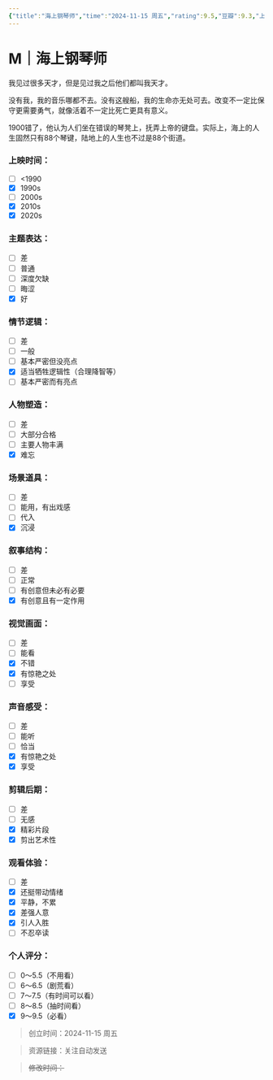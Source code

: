 ```yaml
---
{"title":"海上钢琴师","time":"2024-11-15 周五","rating":9.5,"豆瓣":9.3,"上映时间":["1998","2019","2024"],"类型":["M","剧情","音乐"],"导演":["朱塞佩·托纳多雷 Giuseppe Tornatore"],"主演":["蒂姆·罗斯 Tim Roth","普路特·泰勒·文斯 Pruitt Taylor Vince"],"国家/地区":["意大利"],"片长/分钟":"125分钟(中国大陆)","dg-publish":true,"permalink":"/300 评价/M/新近看过/海上钢琴师/","dgPassFrontmatter":true,"created":"2024-11-15T18:29:50.443+08:00","updated":"2024-11-15T18:49:44.081+08:00"}
---
```


# M｜海上钢琴师
我见过很多天才，但是见过我之后他们都叫我天才。

没有我，我的音乐哪都不去。没有这艘船，我的生命亦无处可去。改变不一定比保守更需要勇气，就像活着不一定比死亡更具有意义。

1900错了，他认为人们坐在错误的琴凳上，抚弄上帝的键盘。实际上，海上的人生固然只有88个琴键，陆地上的人生也不过是88个街道。
### 上映时间：
- [ ] <1990
- [x] 1990s
- [ ] 2000s
- [x] 2010s
- [x] 2020s
### 主题表达：
- [ ] 差
- [ ] 普通
- [ ] 深度欠缺
- [ ] 晦涩
- [x] 好
### 情节逻辑：
- [ ] 差
- [ ] 一般
- [ ] 基本严密但没亮点
- [x] 适当牺牲逻辑性（合理降智等）
- [ ] 基本严密而有亮点
### 人物塑造：
- [ ] 差
- [ ] 大部分合格
- [ ] 主要人物丰满
- [x] 难忘
### 场景道具：
- [ ] 差
- [ ] 能用，有出戏感
- [ ] 代入
- [x] 沉浸
### 叙事结构：
- [ ] 差
- [ ] 正常
- [ ] 有创意但未必有必要
- [x] 有创意且有一定作用
### 视觉画面：
- [ ] 差
- [ ] 能看
- [x] 不错
- [x] 有惊艳之处
- [ ] 享受
### 声音感受：
- [ ] 差
- [ ] 能听
- [ ] 恰当
- [x] 有惊艳之处
- [x] 享受
### 剪辑后期：
- [ ] 差
- [ ] 无感
- [x] 精彩片段
- [x] 剪出艺术性
### 观看体验：
- [ ] 差
- [x] 还挺带动情绪
- [x] 平静，不累
- [x] 差强人意
- [x] 引人入胜
- [ ] 不忍卒读
### 个人评分：
- [ ] 0～5.5（不用看）
- [ ] 6～6.5（剧荒看）
- [ ] 7～7.5（有时间可以看）
- [ ] 8～8.5（抽时间看）
- [x] 9～9.5（必看）

>创立时间：2024-11-15 周五

>资源链接：关注自动发送

>~~修改时间：~~



